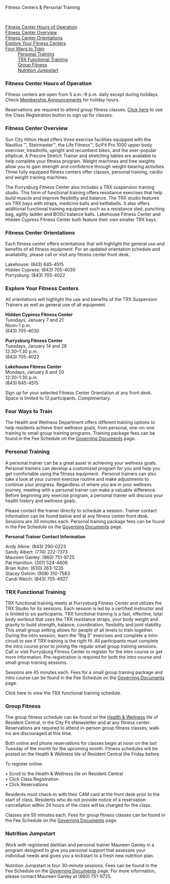 Fitness Centers & Personal Training

                             

[Fitness Center Hours of Operation](https://suncityhiltonhead.org/Page/46134~991562/Fitness-Centers-Pools#Fitness%20Center%20Hours)   
[Fitness Center Overview](https://suncityhiltonhead.org/Page/46134~991562/Fitness-Centers-Pools#Fitness%20Center%20Overview)   
[Fitness Center Orientations](https://suncityhiltonhead.org/Page/46134~991562/Fitness-Centers-Pools#Orientations)  
[Explore Your Fitness Centers](https://suncityhiltonhead.org/Page/46134~991562/Fitness-Centers-Pools#ExploreFitnessCenters)  
[Four Ways to Train](https://suncityhiltonhead.org/Page/46134~991562/Fitness-Centers-Pools#Training)   
          [Personal Training](https://suncityhiltonhead.org/Page/46134~991562/Fitness-Centers-Pools#Personal%20Training)   
          [TRX Functional Training](https://suncityhiltonhead.org/Page/46134~991562/Fitness-Centers-Pools#TRX)   
          [Group Fitness](https://suncityhiltonhead.org/Page/46134~991562/Fitness-Centers-Pools#Group%20Fitness)  
          [Nutrition Jumpstart](https://suncityhiltonhead.org/Page/46134~991562/Fitness-Centers-Pools#Nutrition%20Jumpstart)

### Fitness Center Hours of Operation

Fitness centers are open from 5 a.m.–9 p.m. daily except during holidays. Check [Membership Announcements](https://suncityhiltonhead.org/page/46134~971051/Membership-Announcements) for holiday hours.

Reservations are required to attend group fitness classes. [Click here](https://suncityhiltonhead.org/page/46134~970862/resident-central) to use the Class Registration button to sign up for classes. 

### Fitness Center Overview

Sun City Hilton Head offers three exercise facilities equipped with the Nautilus ™, Stairmaster™, the Life Fitness™, SciFit Pro 1000 upper body exerciser, treadmills, upright and recumbent bikes, and the ever-popular elliptical. A Precore Stretch Trainer and stretching tables are available to help complete your fitness program. Weight machines and free weights allow you to gain strength and confidence through weight-bearing activities. Three fully equipped fitness centers offer classes, personal training, cardio and weight training machines. 

The Purrysburg Fitness Center also includes a TRX suspension training studio. This form of functional training offers resistance exercises that help build muscle and improve flexibility and balance. The TRX studio features six TRX bays with straps, medicine balls and kettlebells. It also offers additional functional training equipment such as a resistance sled, punching bag, agility ladder and BOSU balance balls. Lakehouse Fitness Center and Hidden Cypress Fitness Center both feature their own smaller TRX bays. 

### Fitness Center Orientations

Each fitness center offers orientations that will highlight the general use and benefits of all fitness equipment. For an updated orientation schedule and availability, please call or visit any fitness center front desk. 

Lakehouse: (843) 645-4515  
Hidden Cypress: (843) 705-4030  
Purrysburg: (843) 705-4022

### Explore Your Fitness Centers   

All orientations will highlight the use and benefits of the TRX Suspension Trainers as well as general use of all equipment.   
  

**Hidden Cypress Fitness Center**  
Tuesdays, January 7 and 21  
Noon–1 p.m.  
(843) 705-4030  
  
**Purrysburg Fitness Center**  
Tuesdays, January 14 and 28  
12:30–1:30 p.m.  
(843) 705-4022  
  
**Lakehouse Fitness Center**  
Mondays, January 6 and 20  
12:30–1:30 p.m.  
(843) 645-4515  
  
Sign up for your selected Fitness Center Orientation at any front desk. Space is limited to 12 participants. Complimentary.  
  

  
  

### Four Ways to Train

The Health and Wellness Department offers different training options to help residents achieve their wellness goals, from personal, one-on-one training to small group training programs. Training package fees can be found in the Fee Schedule on the [Governing Documents](https://suncityhiltonhead.org/Page/46134~1049547/Governing-Documents) page. 

### Personal Training

A personal trainer can be a great asset in achieving your wellness goals. Personal trainers can develop a customized program for you and help you get comfortable using the fitness equipment.  Personal trainers can also take a look at your current exercise routine and make adjustments to continue your progress. Regardless of where you are in your wellness journey, meeting with a personal trainer can make a valuable difference. Before beginning any exercise program, a personal trainer will discuss your health history and wellness goals.

Please contact the trainer directly to schedule a session. Trainer contact information can be found below and at any fitness center front desk. Sessions are 30 minutes each. Personal training package fees can be found in the Fee Schedule on the [Governing Documents](https://suncityhiltonhead.org/Page/46134~1049547/Governing-Documents) page. 

**Personal Trainer Contact Information**

Andy Alkire: (843) 290-0223        
Sandy Albert: (774) 222-7373  
Maureen Ganley: (860) 751-9725  
Pat Hamilton: (301) 524-4606  
Brian Kuhn: (630) 263-1235  
Stacey Oshrin: (908) 310-7583  
Candi Welch: (843) 705-4927    

### TRX Functional Training

TRX functional training meets at Purrysburg Fitness Center and utilizes the TRX Studio for its sessions. Each session is led by a certified instructor and is limited to six participants. TRX functional training is a fast, effective, total body workout that uses the TRX resistance straps, your body weight and gravity to build strength, balance, coordination, flexibility and joint stability. This small group setting allows for people of all levels to train together. During the intro session, learn the “Big 3” exercises and complete a mini-circuit to see if TRX training is the right fit. All participants must complete the intro course prior to joining the regular small group training sessions. Call or visit Purrysburg Fitness Center to register for the intro course or get more information. Pre-registration is required for both the intro course and small group training sessions.  

Sessions are 45 minutes each. Fees for a small group training package and intro course can be found in the Fee Schedule on the [Governing Documents](https://suncityhiltonhead.org/Page/46134~1049547/Governing-Documents) page. 

Click here to view the TRX functional training schedule. 

###   

### Group Fitness

The group fitness schedule can be found on the [Health & Wellness](https://suncityhiltonhead.org/page/46134~970862/resident-central) tile of Resident Central, in the City Fit eNewsletter and at any fitness center. Reservations are required to attend in-person group fitness classes; walk-ins are discouraged at this time. 

Both online and phone reservations for classes begin at noon on the last Tuesday of the month for the upcoming month. Fitness schedules will be posted on the Health & Wellness tile of Resident Central the Friday before.

To register online: 

• Scroll to the Health & Wellness tile on Resident Central  
• Click Class Registration  
• Click Reservations

Residents must check-in with their CAM card at the front desk prior to the start of class. Residents who do not provide notice of a reservation cancellation within 24 hours of the class will be charged for the class.

Classes are 50 minutes each. Fees for group fitness classes can be found in the Fee Schedule on the [Governing Documents](https://suncityhiltonhead.org/Page/46134~1049547/Governing-Documents) page. 

### Nutrition Jumpstart

Work with registered dietitian and personal trainer Maureen Ganley in a program designed to give you personal support that assesses your individual needs and gives you a kickstart to a fresh new nutrition plan.

Nutrition Jumpstart is four 30-minute sessions. Fees can be found in the Fee Schedule on the [Governing Documents](https://suncityhiltonhead.org/page/46134~1049547/governing-documents) page. For more information, please contact Maureen Ganley at (860) 751-9725.